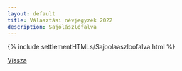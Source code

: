 ```yaml
---
layout: default
title: Választási névjegyzék 2022
description: Sajólászlófalva
---
```


{% include settlementHTMLs/Sajoolaaszloofalva.html %}

[Vissza](../)